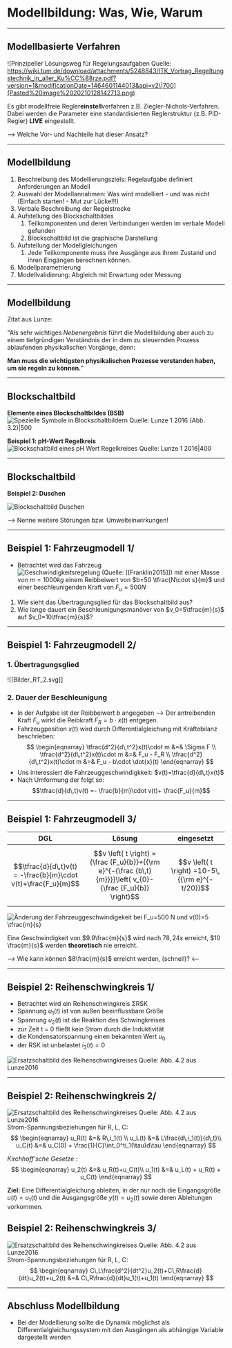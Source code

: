 Modellbildung: Was, Wie, Warum
========================
---

## Modellbasierte Verfahren

![Prinzipeller Lösungsweg für Regelungsaufgaben Quelle: https://wiki.tum.de/download/attachments/5248843/ITK_Vortrag_Regeltungstechnik_in_aller_Ku%CC%88rze.pdf?version=1&modificationDate=1464601144013&api=v2\|700](Pasted%20image%2020210128142713.png)

Es gibt modellfreie Regler**einstell**verfahren z.B. Ziegler-Nichols-Verfahren. Dabei werden die Parameter eine standardisierten Reglerstruktur (z.B. PID-Regler) **LIVE** eingestellt. 

--> Welche Vor- und Nachteile hat dieser Ansatz?   

---

## Modellbildung

1. Beschreibung des Modellierungsziels: Regelaufgabe definiert Anforderungen an Modell 
2. Auswahl der Modellannahmen: Was wird modelliert - und was nicht (Einfach starten! - Mut zur Lücke!!!)
3. Verbale Beschreibung der Regelstrecke
4. Aufstellung des Blockschaltbildes
	1. Teilkomponenten und deren Verbindungen werden im verbale Modell gefunden
	2. Blockschaltbild ist die graphische Darstellung 
5. Aufstellung der Modellgleichungen
	1. Jede Teilkomponente muss ihre Ausgänge aus ihrem Zustand und ihren Eingängen berechnen können.
6. Modellparametrierung
7. Modellvalidierung: Abgleich mit Erwartung oder Messung

---

## Modellbildung
Zitat aus Lunze:

"Als sehr wichtiges *Nebenergebnis* führt die Modellbildung aber auch zu einem tiefgründigen Verständnis der in dem zu steuernden Prozess ablaufenden physikalischen Vorgänge, denn: 

**Man muss die wichtigsten physikalischen Prozesse verstanden haben, um sie regeln zu können.**"

---

## Blockschaltbild 
**Elemente eines Blockschaltbildes (BSB)**
![Spezielle Symbole in Blockschaltbildern Quelle: Lunze 1 2016 (Abb. 3.2)|500](Uebertragungsglieder.png)

**Beispiel 1: pH-Wert Regelkreis**
![Blockschaltbild eines pH Wert Regelkreises  Quelle: Lunze 1 2016|400](Blockschaltbild_pH_Wert_Regler.png)

---

## Blockschaltbild
**Beispiel 2: Duschen**

![Blockschaltbild Duschen](Bilder_RT_6.svg)

--> Nenne weitere Störungen bzw. Umwelteinwirkungen!

---

## Beispiel 1: Fahrzeugmodell 1/ 
- Betrachtet wird das Fahrzeug
![Geschwindigkeitsregelung (Quelle: [[Franklin2015]])](Pasted%20image%2020201227100125.png)
mit einer Masse von $m=1000 kg$ einem Reibbeiwert von $b=50 \tfrac{N\cdot s}{m}$ und einer beschleunigenden Kraft von $F_u=500 N$
1. Wie sieht das Übertragungsglied für das Blockschaltbild aus?
2. Wie lange dauert ein Beschleunigungsmanöver von $v_0=5\tfrac{m}{s}$ auf $v_0=10\tfrac{m}{s}$?

---

## Beispiel 1: Fahrzeugmodell 2/ 
### 1. Übertragungsglied
![[Bilder_RT_2.svg]]
### 2. Dauer der Beschleunigung
- In der Aufgabe ist der Reibbeiwert $b$ angegeben --> Der antreibenden Kraft $F_u$ wirkt die Reibkraft $F_R = b\cdot \dot{x}(t)$ entgegen.
- Fahrzeugposition $x(t)$ wird durch Differentialgleichung mit Kräftebilanz beschrieben:
$$
\begin{eqnarray}
\tfrac{d^2}{d\,t^2}x(t)\cdot m &=& \Sigma F \\
\tfrac{d^2}{d\,t^2}x(t)\cdot m &=& F_u - F_R \\
\tfrac{d^2}{d\,t^2}x(t)\cdot m &=& F_u - b\cdot \dot{x}(t)
\end{eqnarray}
$$ 
- Uns interessiert die Fahrzeuggeschwindigkkeit: $v(t)=\tfrac{d}{d\,t}x(t)$
- Nach Umformung der folgt so: $$\tfrac{d}{d\,t}v(t)  =- \frac{b}{m}\cdot v(t)+  \frac{F_u}{m}$$

---

## Beispiel 1: Fahrzeugmodell 3/

DGL | Lösung | eingesetzt 
-----| -------- | -----------
$$\tfrac{d}{d\,t}v(t)  = -\frac{b}{m}\cdot v(t)+\frac{F_u}{m}$$ | $$v \left( t \right) ={\frac {F_u}{b}}+{{\rm e}^{-{\frac {b\,t}{m}}}}\left( v_{0}-{\frac {F_u}{b}} \right)$$ | $$v \left( t \right) =10-5\,{{\rm e}^{-t/20}}$$


![Änderung der Fahrzeuggeschwindigekeit bei $F_u=500 N$ und $v(0)=5 \tfrac{m}{s}$](SprungantwortFahrzeuggeschwindigkeit.png)
 
 Eine Geschwindigkeit von $9.9\frac{m}{s}$ wird nach $78,24 s$ erreicht, $10 \frac{m}{s}$ werden **theoretisch** nie erreicht.
 
 --> Wie kann können $8\frac{m}{s}$ erreicht werden,  (schnell)? <--

---

## Beispiel 2: Reihenschwingkreis 1/ 

- Betrachtet wird ein Reihenschwingkreis ΣRSK
- Spannung $u_1(t)$ ist von außen beeinflussbare Größe
- Spannung $u_2(t)$ ist die  Reaktion des Schwingkreises
- zur Zeit t = 0 fließt kein Strom durch die Induktivität
-  die Kondensatorspannung einen bekannten Wert $u_0$
-  der RSK ist unbelastet $i_3(t)=0$

![Ersatzschaltbild des Reihenschwingkreises Quelle: Abb. 4.2 aus [Lunze2016](Lunze2016.md) ](Schaltung%20Reihenschwingkreis.png)

---

## Beispiel 2: Reihenschwingkreis 2/ 
![Ersatzschaltbild des Reihenschwingkreises Quelle: Abb. 4.2 aus [Lunze2016](Lunze2016.md) ](Schaltung%20Reihenschwingkreis.png)
Strom-Spannungsbeziehungen für R, L, C:
$$
\begin{eqnarray}
u_R(t) &=& R\,i_1(t) \\
u_L(t) &=& L\frac{d\,i_1(t)}{d\,t}\\
u_C(t) &=& u_C(0) + \frac{1}{C}\int_0^ti_1(\tau)d\tau
\end{eqnarray}
$$

*Kirchhoff'sche Gesetze* :
$$
\begin{eqnarray}
u_2(t) &=& u_R(t)+u_C(t)\\
u_1(t) &=& u_L(t) + u_R(t) + u_C(t)
\end{eqnarray}
$$

**Ziel:** Eine Differentialgleichung ableiten, in der nur noch die Eingangsgröße $u(t) = u_1(t)$ und die Ausgangsgröße $y(t) = u_2(t)$ sowie deren Ableitungen vorkommen.

## Beispiel 2: Reihenschwingkreis 3/ 
![Ersatzschaltbild des Reihenschwingkreises Quelle: Abb. 4.2 aus [Lunze2016](Lunze2016.md) ](Schaltung%20Reihenschwingkreis.png)
Strom-Spannungsbeziehungen für R, L, C:
$$
\begin{eqnarray}
C\,L\frac{d^2}{dt^2}u_2(t)+C\,R\frac{d}{dt}u_2(t)+u_2(t) &=& C\,R\frac{d}{dt}u_1(t)+u_1(t)
\end{eqnarray}
$$

---

## Abschluss Modellbildung
- Bei der Modellierung sollte die Dynamik möglichst als Differentialgleichungssystem mit den Ausgängen als abhängige Variable dargestellt werden
